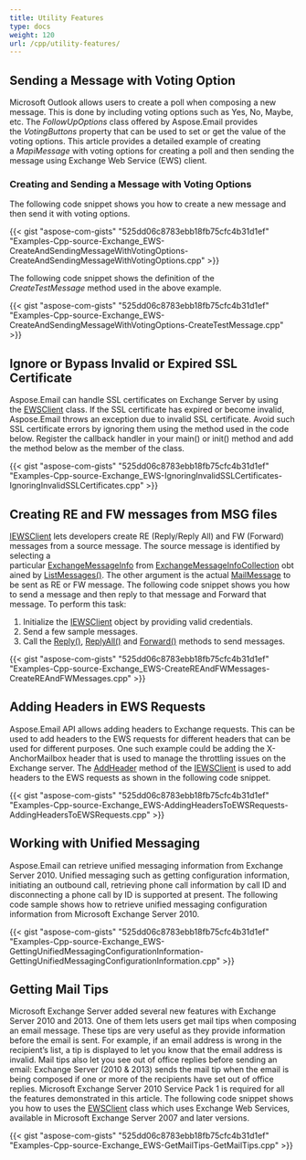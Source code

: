```yaml
---
title: Utility Features
type: docs
weight: 120
url: /cpp/utility-features/
---
```


## **Sending a Message with Voting Option**
Microsoft Outlook allows users to create a poll when composing a new message. This is done by including voting options such as Yes, No, Maybe, etc. The *FollowUpOptions* class offered by Aspose.Email provides the *VotingButtons* property that can be used to set or get the value of the voting options. This article provides a detailed example of creating a *MapiMessage* with voting options for creating a poll and then sending the message using Exchange Web Service (EWS) client.
### **Creating and Sending a Message with Voting Options**
The following code snippet shows you how to create a new message and then send it with voting options.



{{< gist "aspose-com-gists" "525dd06c8783ebb18fb75cfc4b31d1ef" "Examples-Cpp-source-Exchange_EWS-CreateAndSendingMessageWithVotingOptions-CreateAndSendingMessageWithVotingOptions.cpp" >}}


The following code snippet shows the definition of the *CreateTestMessage* method used in the above example.



{{< gist "aspose-com-gists" "525dd06c8783ebb18fb75cfc4b31d1ef" "Examples-Cpp-source-Exchange_EWS-CreateAndSendingMessageWithVotingOptions-CreateTestMessage.cpp" >}}
## **Ignore or Bypass Invalid or Expired SSL Certificate**
Aspose.Email can handle SSL certificates on Exchange Server by using the [EWSClient](https://reference.aspose.com/email/cpp/class/aspose.email.clients.exchange.web_service.e_w_s_client) class. If the SSL certificate has expired or become invalid, Aspose.Email throws an exception due to invalid SSL certificate. Avoid such SSL certificate errors by ignoring them using the method used in the code below. Register the callback handler in your main() or init() method and add the method below as the member of the class.



{{< gist "aspose-com-gists" "525dd06c8783ebb18fb75cfc4b31d1ef" "Examples-Cpp-source-Exchange_EWS-IgnoringInvalidSSLCertificates-IgnoringInvalidSSLCertificates.cpp" >}}
## **Creating RE and FW messages from MSG files**
[IEWSClient](https://reference.aspose.com/email/cpp/class/aspose.email.clients.exchange.web_service.i_e_w_s_client) lets developers create RE (Reply/Reply All) and FW (Forward) messages from a source message. The source message is identified by selecting a particular [ExchangeMessageInfo](https://reference.aspose.com/email/cpp/class/aspose.email.clients.exchange.exchange_message_info) from [ExchangeMessageInfoCollection](https://reference.aspose.com/email/cpp/class/aspose.email.clients.exchange.exchange_message_info_collection) obtained by [ListMessages()](https://reference.aspose.com/email/cpp/class/aspose.email.clients.exchange.web_service.i_e_w_s_client#aad8420247acd17cb1d73303ed1982d1e). The other argument is the actual [MailMessage](https://reference.aspose.com/email/cpp/class/aspose.email.mail_message) to be sent as RE or FW message. The following code snippet shows you how to send a message and then reply to that message and Forward that message. To perform this task:

1. Initialize the [IEWSClient](https://reference.aspose.com/email/cpp/class/aspose.email.clients.exchange.web_service.i_e_w_s_client) object by providing valid credentials.
1. Send a few sample messages.
1. Call the [Reply()](https://reference.aspose.com/email/cpp/class/aspose.email.clients.exchange.web_service.i_e_w_s_client#a2d925824adc83ffdebeb7d135bd99099), [ReplyAll()](https://reference.aspose.com/email/cpp/class/aspose.email.clients.exchange.web_service.i_e_w_s_client#ac08b12a3db4f1e20eaaa0d5f99c27c41) and [Forward()](https://reference.aspose.com/email/cpp/class/aspose.email.clients.exchange.web_service.i_e_w_s_client#a1040eb913667b6702b0253e48a48ec27) methods to send messages.



{{< gist "aspose-com-gists" "525dd06c8783ebb18fb75cfc4b31d1ef" "Examples-Cpp-source-Exchange_EWS-CreateREAndFWMessages-CreateREAndFWMessages.cpp" >}}
## **Adding Headers in EWS Requests**
Aspose.Email API allows adding headers to Exchange requests. This can be used to add headers to the EWS requests for different headers that can be used for different purposes. One such example could be adding the X-AnchorMailbox header that is used to manage the throttling issues on the Exchange server. The [AddHeader](https://reference.aspose.com/email/cpp/class/aspose.email.clients.exchange.web_service.i_e_w_s_client#a93b0dd8364564686a15e720d8e5a4e9f) method of the [IEWSClient](https://reference.aspose.com/email/cpp/class/aspose.email.clients.exchange.web_service.i_e_w_s_client) is used to add headers to the EWS requests as shown in the following code snippet.



{{< gist "aspose-com-gists" "525dd06c8783ebb18fb75cfc4b31d1ef" "Examples-Cpp-source-Exchange_EWS-AddingHeadersToEWSRequests-AddingHeadersToEWSRequests.cpp" >}}
## **Working with Unified Messaging**
Aspose.Email can retrieve unified messaging information from Exchange Server 2010. Unified messaging such as getting configuration information, initiating an outbound call, retrieving phone call information by call ID and disconnecting a phone call by ID is supported at present. The following code sample shows how to retrieve unified messaging configuration information from Microsoft Exchange Server 2010.



{{< gist "aspose-com-gists" "525dd06c8783ebb18fb75cfc4b31d1ef" "Examples-Cpp-source-Exchange_EWS-GettingUnifiedMessagingConfigurationInformation-GettingUnifiedMessagingConfigurationInformation.cpp" >}}
## **Getting Mail Tips**
Microsoft Exchange Server added several new features with Exchange Server 2010 and 2013. One of them lets users get mail tips when composing an email message. These tips are very useful as they provide information before the email is sent. For example, if an email address is wrong in the recipient’s list, a tip is displayed to let you know that the email address is invalid. Mail tips also let you see out of office replies before sending an email: Exchange Server (2010 & 2013) sends the mail tip when the email is being composed if one or more of the recipients have set out of office replies. Microsoft Exchange Server 2010 Service Pack 1 is required for all the features demonstrated in this article. The following code snippet shows you how to uses the [EWSClient](https://reference.aspose.com/email/cpp/class/aspose.email.clients.exchange.web_service.e_w_s_client) class which uses Exchange Web Services, available in Microsoft Exchange Server 2007 and later versions.



{{< gist "aspose-com-gists" "525dd06c8783ebb18fb75cfc4b31d1ef" "Examples-Cpp-source-Exchange_EWS-GetMailTips-GetMailTips.cpp" >}}
